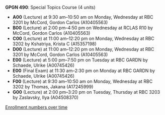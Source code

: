 **GPGN 490**: Special Topics Course (4 units)

- **A00** (Lecture) at 9:30 am–10:50 am on Monday, Wednesday at RBC 3201 by McCord, Gordon Carlos (A10405563)
- **B00** (Lecture) at 2:00 pm–4:50 pm on Wednesday at RCLAS R10 by McCord, Gordon Carlos (A10405563)
- **C00** (Lecture) at 11:00 am–12:20 pm on Monday, Wednesday at RBC 3202 by Kshatriya, Krista C (A15357198)
- **D00** (Lecture) at 11:00 am–12:20 pm on Monday, Wednesday at RBC 3201 by McCord, Gordon Carlos (A10405563)
- **E00** (Lecture) at 5:00 pm–7:50 pm on Tuesday at RBC GARDN by Schaede, Ulrike (A00745426)
- **E00** (Final Exam) at 11:30 am–2:30 pm on Monday at RBC GARDN by Schaede, Ulrike (A00745426)
- **F00** (Lecture) at 9:30 am–10:50 am on Monday, Wednesday at RBC 3202 by Thomas, Jakana (A17245999)
- **G00** (Lecture) at 2:00 pm–3:20 pm on Tuesday, Thursday at RBC 3203 by Zaslavsky, Ilya (A04508370)

[Enrollment numbers over time](./GPGN490.tsv)
